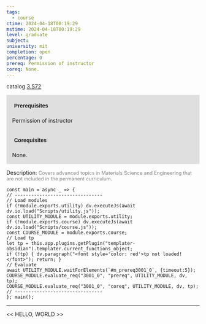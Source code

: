 ```yaml
---
tags:
  - course
ctime: 2024-04-18T00:19:29
mstime: 2024-04-18T00:19:29
level: graduate
subject: 
university: mit
completion: open
percentage: 0
prereq: Permission of instructor
coreq: None.
---
```


catalog [3.S72](http://student.mit.edu/catalog/m3b.html#3.S72)

<span style="display: block; padding: 15px; background-color: rgb(100, 100, 100, 0.2);"><font id="m_prereq3001_0" style="display: block; font-family: Arial, sans-serif; font-weight: bold; padding: 5px">Prerequisites</font><br><span id="prereq3001_0">Permission of instructor</span></span>
<span style="display: block; padding: 15px; background-color: rgb(100, 100, 100, 0.2);"><font id="m_coreq3001_0" style="display: block; font-family: Arial, sans-serif; font-weight: bold; padding: 5px">Corequisites</font><br><span id="coreq3001_0">None.</span></span>

<font style="">Description:</font>
<font style="color: grey; font-size: 0.8rem;">Covers advanced topics in Materials Science and Engineering that are not included in the permanent curriculum.</font>

```dataviewjs
const main = async _ => {
// --------------------------------
// Load modules
if (!module.exports.utility) dv.executeJs(await dv.io.load("Scripts/utility.js"));
const UTILITY_MODULE = module.exports.utility;
if (!module.exports.course) dv.executeJs(await dv.io.load("Scripts/course.js"));
const COURSE_MODULE = module.exports.course;
// Load tp
let tp = this.app.plugins.getPlugin("templater-obsidian").templater.current_functions_object;
if (!tp) { dv.paragraph("<font style='color: red'>tp not loaded!</font>"); return; }
// Evaluate
await UTILITY_MODULE.waitForElements(`#m_prereq3001_0`, {timeout:5});
COURSE_MODULE.evaluate_req("3001_0", "prereq", UTILITY_MODULE, dv, tp);
COURSE_MODULE.evaluate_req("3001_0", "coreq", UTILITY_MODULE, dv, tp);
// --------------------------------
}; main();
```

---

<< HELLO, WORLD >>
